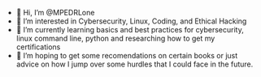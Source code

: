 - 👋 Hi, I’m @MPEDRLone
- 👀 I’m interested in Cybersecurity, Linux, Coding, and Ethical Hacking
- 🌱 I’m currently learning basics and best practices for cybersecurity, linux command line, python and researching how to get my certifications
- 💞️ I’m hoping to get some recomendations on certain books or just advice on how I jump over some hurdles that I could face in the future.


<!---
MPEDRLone/MPEDRLone is a ✨ special ✨ repository because its `README.md` (this file) appears on your GitHub profile.
You can click the Preview link to take a look at your changes.
--->
